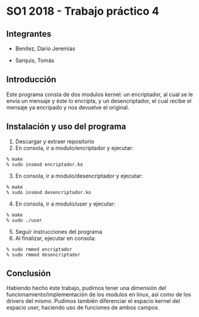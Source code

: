 # SO1 2018 - Trabajo práctico 4

## Integrantes
* Benítez, Darío Jeremías

* Sarquis, Tomás

## Introducción
Este programa consta de dos modulos kernel: un encriptador, al cual se le envía un mensaje y éste lo encripta, y un desencriptador,
el cual recibe el mensaje ya encripado y nos devuelve el original. 

## Instalación y uso del programa
1. Descargar y extraer repositorio
2. En consola, ir a modulo/encriptador y ejecutar:   
```
% make
% sudo insmod encriptador.ko
```
3. En consola, ir a modulo/desencriptador y ejecutar:
```
% make
% sudo insmod desencriptador.ko
```
4. En consola, ir a modulo/user y ejecutar:  
```
% make
% sudo ./user
```
5. Seguir instrucciones del programa
6. Al finalizar, ejecutar en consola:   
```
% sudo rmmod encriptador
% sudo rmmod desencriptador
```

## Conclusión
Habiendo hecho éste trabajo, pudimos tener una dimensión del funcionamiento/implementación de los modulos en linux, así como de los
drivers del mismo. Pudimos también diferenciar el espacio kernel del espacio user, haciendo uso de funciones de ambos campos.
